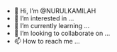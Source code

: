 - 👋 Hi, I’m @NURULKAMILAH
- 👀 I’m interested in ...
- 🌱 I’m currently learning ...
- 💞️ I’m looking to collaborate on ...
- 📫 How to reach me ...

<!---
NURULKAMILAH/NURULKAMILAH is a ✨ special ✨ repository because its `README.md` (this file) appears on your GitHub profile.
You can click the Preview link to take a look at your changes.
--->
